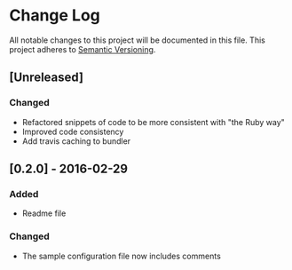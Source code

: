 # Change Log
All notable changes to this project will be documented in this file.
This project adheres to [Semantic Versioning](http://semver.org/).

## [Unreleased]
### Changed
- Refactored snippets of code to be more consistent with "the Ruby way"
- Improved code consistency
- Add travis caching to bundler

## [0.2.0] - 2016-02-29
### Added
- Readme file

### Changed
- The sample configuration file now includes comments
